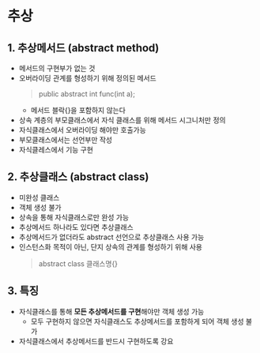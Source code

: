 # 추상
## 1. 추상메서드 (abstract method)
- 메서드의 구현부가 없는 것
- 오버라이딩 관계를 형성하기 위해 정의된 메서드
  > public abstract int func(int a);   
  - 메서드 블락{}을 포함하지 않는다
- 상속 계층의 부모클래스에서 자식 클래스를 위해 메서드 시그니처만 정의
- 자식클래스에서 오버라이딩 해야만 호출가능
- 부모클래스에서는 선언부만 작성
- 자식클레스에서 기능 구현

## 2. 추상클래스 (abstract class)
- 미완성 클래스
- 객체 생성 불가
- 상속을 통해 자식클래스로만 완성 가능
- 추상메서드 하나라도 있다면 추상클래스
- 추상메서드가 없더라도 abstract 선언으로 추상클래스 사용 가능
- 인스턴스화 목적이 아닌, 단지 상속의 관계를 형성하기 위해 사용
  > abstract class 클래스명{}   

## 3. 특징
- 자식클래스를 통해 **모든 추상메서드를 구현**해야만 객체 생성 가능
  -  모두 구현하지 않으면 자식클래스도 추상메서드를 포함하게 되어 객체 생성 불가
- 자식클래스에서 추상메서드를 반드시 구현하도록 강요
